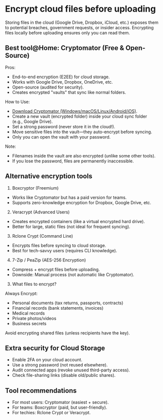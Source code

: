 # Encrypt cloud files before uploading

Storing files in the cloud (Google Drive, Dropbox, iCloud, etc.) exposes them to potential breaches, government 
requests, or insider access. Encrypting files locally before uploading ensures only you can read them.

## Best tool@Home: Cryptomator (Free & Open-Source)

Pros:

* End-to-end encryption (E2EE) for cloud storage.
* Works with Google Drive, Dropbox, OneDrive, etc.
* Open-source (audited for security).
* Creates encrypted "vaults" that sync like normal folders.

How to Use:

* [Download Cryptomator (Windows/macOS/Linux/Android/iOS)](https://cryptomator.org/).
* Create a new vault (encrypted folder) inside your cloud sync folder (e.g., Google Drive).
* Set a strong password (never store it in the cloud!).
* Move sensitive files into the vault—they auto-encrypt before syncing.
* Only you can open the vault with your password.

Note:

* Filenames inside the vault are also encrypted (unlike some other tools).
* If you lose the password, files are permanently inaccessible.

## Alternative encryption tools

1. Boxcryptor (Freemium)

* Works like Cryptomator but has a paid version for teams.
* Supports zero-knowledge encryption for Dropbox, Google Drive, etc.

2. Veracrypt (Advanced Users)

* Creates encrypted containers (like a virtual encrypted hard drive).
* Better for large, static files (not ideal for frequent syncing).

3. Rclone Crypt (Command Line)

* Encrypts files before syncing to cloud storage.
* Best for tech-savvy users (requires CLI knowledge).

4. 7-Zip / PeaZip (AES-256 Encryption)

* Compress + encrypt files before uploading.
* Downside: Manual process (not automatic like Cryptomator).

3. What files to encrypt?

Always Encrypt:

* Personal documents (tax returns, passports, contracts)
* Financial records (bank statements, invoices)
* Medical records
* Private photos/videos
* Business secrets

Avoid encrypting shared files (unless recipients have the key).

## Extra security for Cloud Storage

* Enable 2FA on your cloud account.
* Use a strong password (not reused elsewhere).
* Audit connected apps (revoke unused third-party access).
* Check file-sharing links (disable old/public shares).

## Tool recommendations

* For most users: Cryptomator (easiest + secure).
* For teams: Boxcryptor (paid, but user-friendly).
* For techies: Rclone Crypt or Veracrypt.
